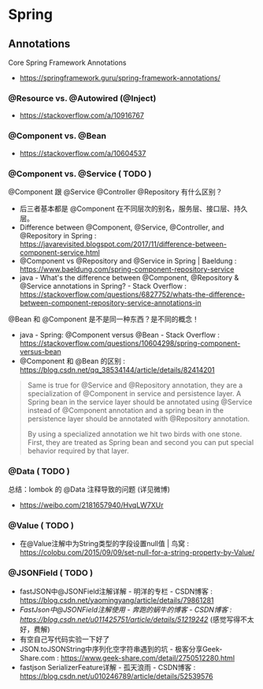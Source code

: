 # Spring

## Annotations

Core Spring Framework Annotations

- https://springframework.guru/spring-framework-annotations/

### @Resource vs. @Autowired (@Inject)

- https://stackoverflow.com/a/10916767

### @Component vs. @Bean

- https://stackoverflow.com/a/10604537

### @Component vs. @Service ( TODO )

@Component 跟 @Service @Controller @Repository 有什么区别？

- 后三者基本都是 @Component 在不同层次的别名，服务层、接口层、持久层。
- Difference between @Component, @Service, @Controller, and @Repository in Spring : https://javarevisited.blogspot.com/2017/11/difference-between-component-service.html
- @Component vs @Repository and @Service in Spring | Baeldung : https://www.baeldung.com/spring-component-repository-service
- java - What&#39;s the difference between @Component, @Repository &amp; @Service annotations in Spring? - Stack Overflow : https://stackoverflow.com/questions/6827752/whats-the-difference-between-component-repository-service-annotations-in

@Bean 和 @Component 是不是同一种东西？是不同的概念！

- java - Spring: @Component versus @Bean - Stack Overflow : https://stackoverflow.com/questions/10604298/spring-component-versus-bean
- @Component 和 @Bean 的区别 : https://blog.csdn.net/qq_38534144/article/details/82414201

> Same is true for @Service and @Repository annotation, they are a specialization of @Component in service and persistence layer. A Spring bean in the service layer should be annotated using @Service instead of @Component annotation and a spring bean in the persistence layer should be annotated with @Repository annotation.
>
> By using a specialized annotation we hit two birds with one stone. First, they are treated as Spring bean and second you can put special behavior required by that layer.

### @Data ( TODO )

总结：lombok 的 @Data 注释导致的问题 (详见微博)

- https://weibo.com/2181657940/HvqLW7XUr

### @Value ( TODO )

- 在@Value注解中为String类型的字段设置null值 | 鸟窝 : https://colobu.com/2015/09/09/set-null-for-a-string-property-by-Value/

### @JSONField ( TODO )

- fastJSON中@JSONField注解详解 - 明洋的专栏 - CSDN博客 : https://blog.csdn.net/yaomingyang/article/details/79861281
- _FastJson中@JSONField注解使用 - 奔跑的蜗牛的博客 - CSDN博客 : https://blog.csdn.net/u011425751/article/details/51219242_ (感觉写得不太好，费解)
- 有空自己写代码实验一下好了
- JSON.toJSONString中序列化空字符串遇到的坑 - 极客分享Geek-Share.com : https://www.geek-share.com/detail/2750512280.html
- fastjson SerializerFeature详解 - 孤天浪雨 - CSDN博客 : https://blog.csdn.net/u010246789/article/details/52539576
